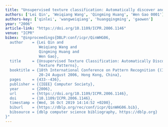 ```yaml
---
title: "Unsupervised texture classification: Automatically discover and classify texture patterns"
authors: ['Lei Qin', 'Weiqiang Wang', 'Qingming Huang', 'Wen Gao 0001']
authors-key: ['qinlei', 'wangweiqiang', 'huangqingming', 'gaowen']
year: "2006"
article-link: "https://doi.org/10.1109/ICPR.2006.1146"
venue: "ICPR"
bibex: "@inproceedings{DBLP:conf/icpr/QinWHG06,
  author    = {Lei Qin and
               Weiqiang Wang and
               Qingming Huang and
               Wen Gao},
  title     = {Unsupervised Texture Classification: Automatically Discover and Classify
               Texture Patterns},
  booktitle = {18th International Conference on Pattern Recognition {(ICPR} 2006),
               20-24 August 2006, Hong Kong, China},
  pages     = {433--436},
  publisher = {{IEEE} Computer Society},
  year      = {2006},
  url       = {https://doi.org/10.1109/ICPR.2006.1146},
  doi       = {10.1109/ICPR.2006.1146},
  timestamp = {Wed, 16 Oct 2019 14:14:52 +0200},
  biburl    = {https://dblp.org/rec/conf/icpr/QinWHG06.bib},
  bibsource = {dblp computer science bibliography, https://dblp.org}
}"
---
```

